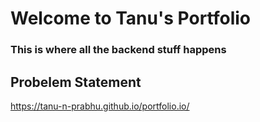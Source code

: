 # Welcome to Tanu's Portfolio 

### This is where all the backend stuff happens 

## Probelem Statement


https://tanu-n-prabhu.github.io/portfolio.io/
